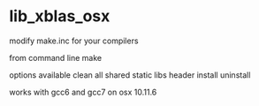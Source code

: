 # lib_xblas_osx

modify make.inc for your compilers

from command line 
make

options available clean all shared static libs header install uninstall

works with gcc6 and gcc7 on osx 10.11.6

